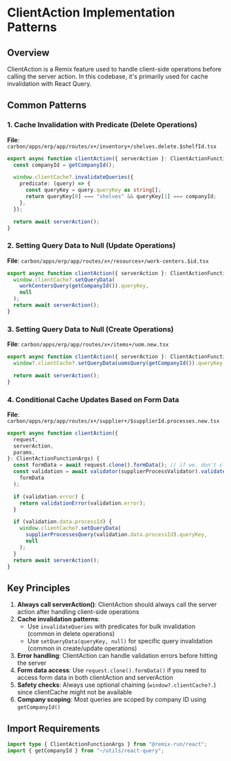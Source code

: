 # ClientAction Implementation Patterns

## Overview

ClientAction is a Remix feature used to handle client-side operations before calling the server action. In this codebase, it's primarily used for cache invalidation with React Query.

## Common Patterns

### 1. Cache Invalidation with Predicate (Delete Operations)

**File**: `carbon/apps/erp/app/routes/x+/inventory+/shelves.delete.$shelfId.tsx`

```typescript
export async function clientAction({ serverAction }: ClientActionFunctionArgs) {
  const companyId = getCompanyId();

  window.clientCache?.invalidateQueries({
    predicate: (query) => {
      const queryKey = query.queryKey as string[];
      return queryKey[0] === "shelves" && queryKey[1] === companyId;
    },
  });

  return await serverAction();
}
```

### 2. Setting Query Data to Null (Update Operations)

**File**: `carbon/apps/erp/app/routes/x+/resources+/work-centers.$id.tsx`

```typescript
export async function clientAction({ serverAction }: ClientActionFunctionArgs) {
  window.clientCache?.setQueryData(
    workCentersQuery(getCompanyId()).queryKey,
    null
  );
  return await serverAction();
}
```

### 3. Setting Query Data to Null (Create Operations)

**File**: `carbon/apps/erp/app/routes/x+/items+/uom.new.tsx`

```typescript
export async function clientAction({ serverAction }: ClientActionFunctionArgs) {
  window?.clientCache?.setQueryData(uomsQuery(getCompanyId()).queryKey, null);

  return await serverAction();
}
```

### 4. Conditional Cache Updates Based on Form Data

**File**: `carbon/apps/erp/app/routes/x+/supplier+/$supplierId.processes.new.tsx`

```typescript
export async function clientAction({
  request,
  serverAction,
  params,
}: ClientActionFunctionArgs) {
  const formData = await request.clone().formData(); // if we. don't clone it we can't access it in the action
  const validation = await validator(supplierProcessValidator).validate(
    formData
  );

  if (validation.error) {
    return validationError(validation.error);
  }

  if (validation.data.processId) {
    window.clientCache?.setQueryData(
      supplierProcessesQuery(validation.data.processId).queryKey,
      null
    );
  }
  return await serverAction();
}
```

## Key Principles

1. **Always call serverAction()**: ClientAction should always call the server action after handling client-side operations
2. **Cache invalidation patterns**:
   - Use `invalidateQueries` with predicates for bulk invalidation (common in delete operations)
   - Use `setQueryData(queryKey, null)` for specific query invalidation (common in create/update operations)
3. **Error handling**: ClientAction can handle validation errors before hitting the server
4. **Form data access**: Use `request.clone().formData()` if you need to access form data in both clientAction and serverAction
5. **Safety checks**: Always use optional chaining (`window?.clientCache?.`) since clientCache might not be available
6. **Company scoping**: Most queries are scoped by company ID using `getCompanyId()`

## Import Requirements

```typescript
import type { ClientActionFunctionArgs } from "@remix-run/react";
import { getCompanyId } from "~/utils/react-query";
```
